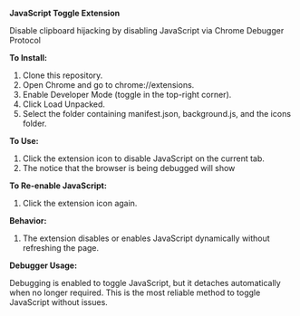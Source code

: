 **JavaScript Toggle Extension**

Disable clipboard hijacking by disabling JavaScript via Chrome Debugger Protocol

**To Install:**

1. Clone this repository.
2. Open Chrome and go to chrome://extensions.
3. Enable Developer Mode (toggle in the top-right corner).
4. Click Load Unpacked.
5. Select the folder containing manifest.json, background.js, and the icons folder.


**To Use:**
1. Click the extension icon to disable JavaScript on the current tab.
2. The notice that the browser is being debugged will show

**To Re-enable JavaScript:**
1. Click the extension icon again.

**Behavior:**
1. The extension disables or enables JavaScript dynamically without refreshing the page.

**Debugger Usage:**

Debugging is enabled to toggle JavaScript, but it detaches automatically when no longer required.
This is the most reliable method to toggle JavaScript without issues.
